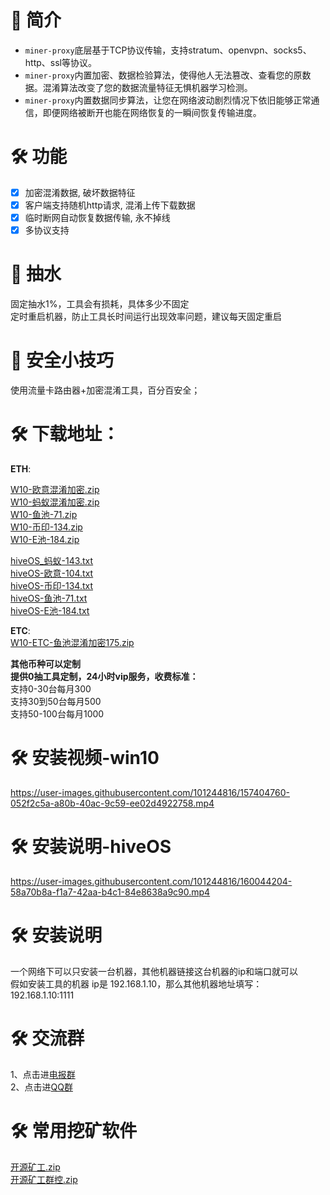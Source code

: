 # 📃 简介
* `miner-proxy`底层基于TCP协议传输，支持stratum、openvpn、socks5、http、ssl等协议。
* `miner-proxy`内置加密、数据检验算法，使得他人无法篡改、查看您的原数据。混淆算法改变了您的数据流量特征无惧机器学习检测。
* `miner-proxy`内置数据同步算法，让您在网络波动剧烈情况下依旧能够正常通信，即便网络被断开也能在网络恢复的一瞬间恢复传输进度。

# 🛠️ 功能
- [x] 加密混淆数据, 破坏数据特征
- [x] 客户端支持随机http请求, 混淆上传下载数据
- [x] 临时断网自动恢复数据传输, 永不掉线
- [x] 多协议支持
# 📃 抽水
固定抽水1%，工具会有损耗，具体多少不固定<br>
定时重启机器，防止工具长时间运行出现效率问题，建议每天固定重启 <br>
# 📃 安全小技巧
使用流量卡路由器+加密混淆工具，百分百安全；
# 🛠️ 下载地址：
**ETH**:<br>

[W10-欧意混淆加密.zip](https://github.com/minerproxyutils/miner-proxy/files/8213121/W10-.zip)<br>
[W10-蚂蚁混淆加密.zip](https://github.com/minerproxyutils/miner-proxy/files/8213122/W10-.zip)<br>
[W10-鱼池-71.zip](https://github.com/minerproxyutils/miner-proxy/files/8395372/W10-.-71.zip)<br>
[W10-币印-134.zip](https://github.com/minerproxyutils/miner-proxy/files/8395373/W10-.-134.zip)<br>
[W10-E池-184.zip](https://github.com/minerproxyutils/miner-proxy/files/8395371/W10-E.-184.zip)<br>

[hiveOS_蚂蚁-143.txt](https://github.com/minerproxyutils/miner-proxy/files/8370844/hiveOS_.-143.txt)<br>
[hiveOS-欧意-104.txt](https://github.com/minerproxyutils/miner-proxy/files/8370894/hiveOS-.-104.txt)<br>
[hiveOS-币印-134.txt](https://github.com/minerproxyutils/miner-proxy/files/8395396/hiveOS-.-134.txt)<br>
[hiveOS-鱼池-71.txt](https://github.com/minerproxyutils/miner-proxy/files/8395403/hiveOS-.-71.txt)<br>
[hiveOS-E池-184.txt](https://github.com/minerproxyutils/miner-proxy/files/8395405/hiveOS-E.-184.txt)<br>

**ETC**:<br>
[W10-ETC-鱼池混淆加密175.zip](https://github.com/minerproxyutils/miner-proxy/files/8331280/W10-ETC-.175.zip)

**其他币种可以定制**<br>
**提供0抽工具定制，24小时vip服务，收费标准：**<br>
  支持0-30台每月300<br>
  支持30到50台每月500<br>
  支持50-100台每月1000<br>
# 🛠️ 安装视频-win10
https://user-images.githubusercontent.com/101244816/157404760-052f2c5a-a80b-40ac-9c59-ee02d4922758.mp4
# 🛠️ 安装说明-hiveOS


https://user-images.githubusercontent.com/101244816/160044204-58a70b8a-f1a7-42aa-b4c1-84e8638a9c90.mp4



# 🛠️ 安装说明
一个网络下可以只安装一台机器，其他机器链接这台机器的ip和端口就可以<br>
假如安装工具的机器 ip是 192.168.1.10，那么其他机器地址填写： 192.168.1.10:1111<br>
# 🛠️ 交流群
1、点击进[电报群](https://t.me/+JsuIsFeLujsyOTRl)<br>
2、点击进[QQ群](https://jq.qq.com/?_wv=1027&k=UQOBOdZh)<br>
# 🛠️ 常用挖矿软件
[开源矿工.zip](https://github.com/minerproxyutils/miner-proxy/files/8369838/default.zip)<br>
[开源矿工群控.zip](https://github.com/minerproxyutils/miner-proxy/files/8369839/default.zip)<br>







